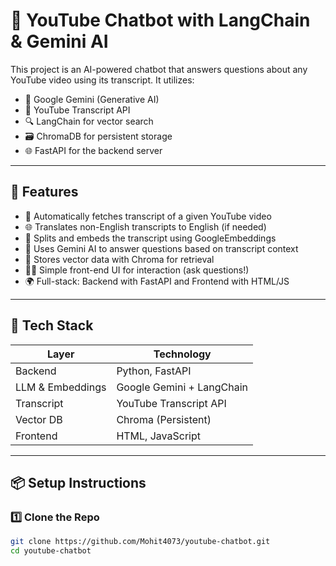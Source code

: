 # 🎥 YouTube Chatbot with LangChain & Gemini AI

This project is an AI-powered chatbot that answers questions about any YouTube video using its transcript. It utilizes:
- 🧠 Google Gemini (Generative AI)
- 🧾 YouTube Transcript API
- 🔍 LangChain for vector search
- 🗃️ ChromaDB for persistent storage
- 🌐 FastAPI for the backend server

---

## 🚀 Features

- 🔎 Automatically fetches transcript of a given YouTube video
- 🌐 Translates non-English transcripts to English (if needed)
- 🧱 Splits and embeds the transcript using GoogleEmbeddings
- 🧠 Uses Gemini AI to answer questions based on transcript context
- 💾 Stores vector data with Chroma for retrieval
- 🧑‍💻 Simple front-end UI for interaction (ask questions!)
- 🌍 Full-stack: Backend with FastAPI and Frontend with HTML/JS

---

## 🧰 Tech Stack

| Layer         | Technology              |
|--------------|--------------------------|
| Backend       | Python, FastAPI         |
| LLM & Embeddings | Google Gemini + LangChain |
| Transcript    | YouTube Transcript API |
| Vector DB     | Chroma (Persistent)     |
| Frontend      | HTML, JavaScript        |

---

## 📦 Setup Instructions

### 1️⃣ Clone the Repo
```bash
git clone https://github.com/Mohit4073/youtube-chatbot.git
cd youtube-chatbot
